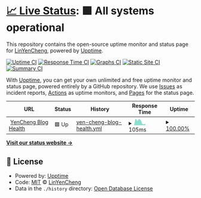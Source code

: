 # [📈 Live Status](https://LinYenCheng.github.io/linyencheng-blog-uptime): <!--live status--> **🟩 All systems operational**

This repository contains the open-source uptime monitor and status page for [LinYenCheng](https://linyencheng.github.io/), powered by [Upptime](https://github.com/upptime/upptime).

[![Uptime CI](https://github.com/LinYenCheng/linyencheng-blog-uptime/workflows/Uptime%20CI/badge.svg)](https://github.com/LinYenCheng/linyencheng-blog-uptime/actions?query=workflow%3A%22Uptime+CI%22)
[![Response Time CI](https://github.com/LinYenCheng/linyencheng-blog-uptime/workflows/Response%20Time%20CI/badge.svg)](https://github.com/LinYenCheng/linyencheng-blog-uptime/actions?query=workflow%3A%22Response+Time+CI%22)
[![Graphs CI](https://github.com/LinYenCheng/linyencheng-blog-uptime/workflows/Graphs%20CI/badge.svg)](https://github.com/LinYenCheng/linyencheng-blog-uptime/actions?query=workflow%3A%22Graphs+CI%22)
[![Static Site CI](https://github.com/LinYenCheng/linyencheng-blog-uptime/workflows/Static%20Site%20CI/badge.svg)](https://github.com/LinYenCheng/linyencheng-blog-uptime/actions?query=workflow%3A%22Static+Site+CI%22)
[![Summary CI](https://github.com/LinYenCheng/linyencheng-blog-uptime/workflows/Summary%20CI/badge.svg)](https://github.com/LinYenCheng/linyencheng-blog-uptime/actions?query=workflow%3A%22Summary+CI%22)

With [Upptime](https://upptime.js.org), you can get your own unlimited and free uptime monitor and status page, powered entirely by a GitHub repository. We use [Issues](https://github.com/LinYenCheng/linyencheng-blog-uptime/issues) as incident reports, [Actions](https://github.com/LinYenCheng/linyencheng-blog-uptime/actions) as uptime monitors, and [Pages](https://LinYenCheng.github.io/linyencheng-blog-uptime) for the status page.

<!--start: status pages-->
<!-- This summary is generated by Upptime (https://github.com/upptime/upptime) -->
<!-- Do not edit this manually, your changes will be overwritten -->
<!-- prettier-ignore -->
| URL | Status | History | Response Time | Uptime |
| --- | ------ | ------- | ------------- | ------ |
| <img alt="" src="https://favicons.githubusercontent.com/linyencheng.github.io" height="13"> [YenCheng Blog Health](https://linyencheng.github.io/about) | 🟩 Up | [yen-cheng-blog-health.yml](https://github.com/LinYenCheng/linyencheng-blog-uptime/commits/HEAD/history/yen-cheng-blog-health.yml) | <details><summary><img alt="Response time graph" src="./graphs/yen-cheng-blog-health/response-time-week.png" height="20"> 105ms</summary><br><a href="https://LinYenCheng.github.io/linyencheng-blog-uptime/history/yen-cheng-blog-health"><img alt="Response time 116" src="https://img.shields.io/endpoint?url=https%3A%2F%2Fraw.githubusercontent.com%2FLinYenCheng%2Flinyencheng-blog-uptime%2FHEAD%2Fapi%2Fyen-cheng-blog-health%2Fresponse-time.json"></a><br><a href="https://LinYenCheng.github.io/linyencheng-blog-uptime/history/yen-cheng-blog-health"><img alt="24-hour response time 92" src="https://img.shields.io/endpoint?url=https%3A%2F%2Fraw.githubusercontent.com%2FLinYenCheng%2Flinyencheng-blog-uptime%2FHEAD%2Fapi%2Fyen-cheng-blog-health%2Fresponse-time-day.json"></a><br><a href="https://LinYenCheng.github.io/linyencheng-blog-uptime/history/yen-cheng-blog-health"><img alt="7-day response time 105" src="https://img.shields.io/endpoint?url=https%3A%2F%2Fraw.githubusercontent.com%2FLinYenCheng%2Flinyencheng-blog-uptime%2FHEAD%2Fapi%2Fyen-cheng-blog-health%2Fresponse-time-week.json"></a><br><a href="https://LinYenCheng.github.io/linyencheng-blog-uptime/history/yen-cheng-blog-health"><img alt="30-day response time 134" src="https://img.shields.io/endpoint?url=https%3A%2F%2Fraw.githubusercontent.com%2FLinYenCheng%2Flinyencheng-blog-uptime%2FHEAD%2Fapi%2Fyen-cheng-blog-health%2Fresponse-time-month.json"></a><br><a href="https://LinYenCheng.github.io/linyencheng-blog-uptime/history/yen-cheng-blog-health"><img alt="1-year response time 116" src="https://img.shields.io/endpoint?url=https%3A%2F%2Fraw.githubusercontent.com%2FLinYenCheng%2Flinyencheng-blog-uptime%2FHEAD%2Fapi%2Fyen-cheng-blog-health%2Fresponse-time-year.json"></a></details> | <details><summary><a href="https://LinYenCheng.github.io/linyencheng-blog-uptime/history/yen-cheng-blog-health">100.00%</a></summary><a href="https://LinYenCheng.github.io/linyencheng-blog-uptime/history/yen-cheng-blog-health"><img alt="All-time uptime 100.00%" src="https://img.shields.io/endpoint?url=https%3A%2F%2Fraw.githubusercontent.com%2FLinYenCheng%2Flinyencheng-blog-uptime%2FHEAD%2Fapi%2Fyen-cheng-blog-health%2Fuptime.json"></a><br><a href="https://LinYenCheng.github.io/linyencheng-blog-uptime/history/yen-cheng-blog-health"><img alt="24-hour uptime 100.00%" src="https://img.shields.io/endpoint?url=https%3A%2F%2Fraw.githubusercontent.com%2FLinYenCheng%2Flinyencheng-blog-uptime%2FHEAD%2Fapi%2Fyen-cheng-blog-health%2Fuptime-day.json"></a><br><a href="https://LinYenCheng.github.io/linyencheng-blog-uptime/history/yen-cheng-blog-health"><img alt="7-day uptime 100.00%" src="https://img.shields.io/endpoint?url=https%3A%2F%2Fraw.githubusercontent.com%2FLinYenCheng%2Flinyencheng-blog-uptime%2FHEAD%2Fapi%2Fyen-cheng-blog-health%2Fuptime-week.json"></a><br><a href="https://LinYenCheng.github.io/linyencheng-blog-uptime/history/yen-cheng-blog-health"><img alt="30-day uptime 100.00%" src="https://img.shields.io/endpoint?url=https%3A%2F%2Fraw.githubusercontent.com%2FLinYenCheng%2Flinyencheng-blog-uptime%2FHEAD%2Fapi%2Fyen-cheng-blog-health%2Fuptime-month.json"></a><br><a href="https://LinYenCheng.github.io/linyencheng-blog-uptime/history/yen-cheng-blog-health"><img alt="1-year uptime 100.00%" src="https://img.shields.io/endpoint?url=https%3A%2F%2Fraw.githubusercontent.com%2FLinYenCheng%2Flinyencheng-blog-uptime%2FHEAD%2Fapi%2Fyen-cheng-blog-health%2Fuptime-year.json"></a></details>

<!--end: status pages-->

[**Visit our status website →**](https://LinYenCheng.github.io/linyencheng-blog-uptime)

## 📄 License

- Powered by: [Upptime](https://github.com/upptime/upptime)
- Code: [MIT](./LICENSE) © [LinYenCheng](https://linyencheng.github.io/)
- Data in the `./history` directory: [Open Database License](https://opendatacommons.org/licenses/odbl/1-0/)
